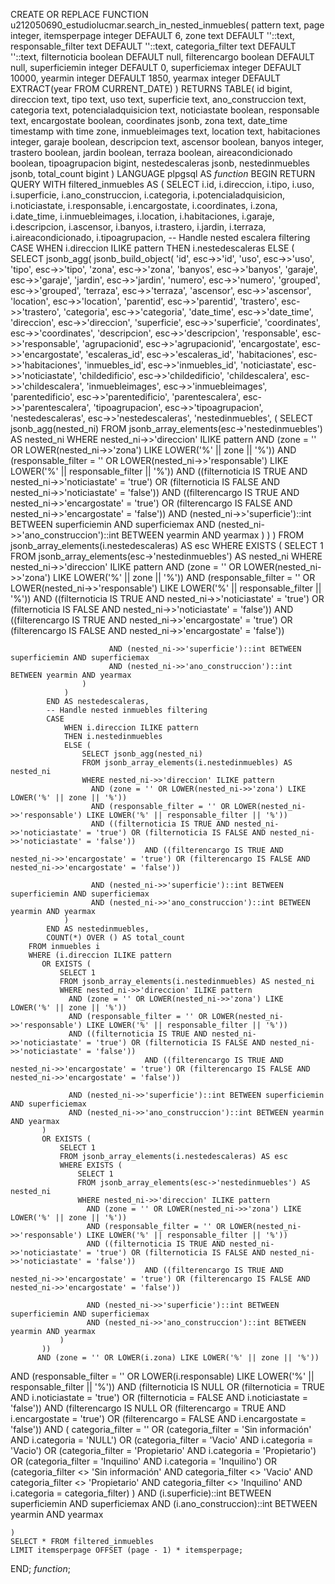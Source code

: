 CREATE OR REPLACE FUNCTION u212050690_estudiolucmar.search_in_nested_inmuebles(
    pattern text, 
    page integer, 
    itemsperpage integer DEFAULT 6, 
    zone text DEFAULT ''::text, 
    responsable_filter text DEFAULT ''::text, 
    categoria_filter text DEFAULT ''::text, 
    filternoticia boolean DEFAULT null, 
    filterencargo boolean DEFAULT null, 
    superficiemin integer DEFAULT 0, 
    superficiemax integer DEFAULT 10000, 
    yearmin integer DEFAULT 1850, 
    yearmax integer DEFAULT EXTRACT(year FROM CURRENT_DATE)
) 
RETURNS TABLE(
    id bigint, 
    direccion text, 
    tipo text, 
    uso text, 
    superficie text, 
    ano_construccion text, 
    categoria text, 
    potencialadquisicion text, 
    noticiastate boolean, 
    responsable text, 
    encargostate boolean, 
    coordinates jsonb, 
    zona text, 
    date_time timestamp with time zone, 
    inmuebleimages text, 
    location text, 
    habitaciones integer, 
    garaje boolean, 
    descripcion text, 
    ascensor boolean, 
    banyos integer, 
    trastero boolean, 
    jardin boolean, 
    terraza boolean, 
    aireacondicionado boolean, 
    tipoagrupacion bigint, 
    nestedescaleras jsonb, 
    nestedinmuebles jsonb, 
    total_count bigint
)
LANGUAGE plpgsql
AS $function$
BEGIN
    RETURN QUERY
    WITH filtered_inmuebles AS (
        SELECT
            i.id,
            i.direccion,
            i.tipo,
            i.uso,
            i.superficie,
            i.ano_construccion,
            i.categoria,
            i.potencialadquisicion,
            i.noticiastate,
            i.responsable,
            i.encargostate,
            i.coordinates,
            i.zona,
            i.date_time,
            i.inmuebleimages,
            i.location,
            i.habitaciones,
            i.garaje,
            i.descripcion,
            i.ascensor,
            i.banyos,
            i.trastero,
            i.jardin,
            i.terraza,
            i.aireacondicionado,
            i.tipoagrupacion,
            -- Handle nested escalera filtering
            CASE
                WHEN i.direccion ILIKE pattern 
                THEN i.nestedescaleras
                ELSE (
                    SELECT jsonb_agg(
                        jsonb_build_object(
                            'id', esc->>'id',
                            'uso', esc->>'uso',
                            'tipo', esc->>'tipo',
                            'zona', esc->>'zona',
                            'banyos', esc->>'banyos',
                            'garaje', esc->>'garaje',
                            'jardin', esc->>'jardin',
                            'numero', esc->>'numero',
                            'grouped', esc->>'grouped',
                            'terraza', esc->>'terraza',
                            'ascensor', esc->>'ascensor',
                            'location', esc->>'location',
                            'parentid', esc->>'parentid',
                            'trastero', esc->>'trastero',
                            'categoria', esc->>'categoria',
                            'date_time', esc->>'date_time',
                            'direccion', esc->>'direccion',
                            'superficie', esc->>'superficie',
                            'coordinates', esc->>'coordinates',
                            'descripcion', esc->>'descripcion',
                            'responsable', esc->>'responsable',
                            'agrupacionid', esc->>'agrupacionid',
                            'encargostate', esc->>'encargostate',
                            'escaleras_id', esc->>'escaleras_id',
                            'habitaciones', esc->>'habitaciones',
                            'inmuebles_id', esc->>'inmuebles_id',
                            'noticiastate', esc->>'noticiastate',
                            'childedificio', esc->>'childedificio',
                            'childescalera', esc->>'childescalera',
                            'inmuebleimages', esc->>'inmuebleimages',
                            'parentedificio', esc->>'parentedificio',
                            'parentescalera', esc->>'parentescalera',
                            'tipoagrupacion', esc->>'tipoagrupacion',
                            'nestedescaleras', esc->>'nestedescaleras',
                            'nestedinmuebles', (
                                SELECT jsonb_agg(nested_ni)
                                FROM jsonb_array_elements(esc->'nestedinmuebles') AS nested_ni
                                WHERE nested_ni->>'direccion' ILIKE pattern
                                  AND (zone = '' OR LOWER(nested_ni->>'zona') LIKE LOWER('%' || zone || '%'))
                                  AND (responsable_filter = '' OR LOWER(nested_ni->>'responsable') LIKE LOWER('%' || responsable_filter || '%'))
                                  AND ((filternoticia IS TRUE AND nested_ni->>'noticiastate' = 'true') OR (filternoticia IS FALSE AND nested_ni->>'noticiastate' = 'false'))
                                  AND ((filterencargo IS TRUE AND nested_ni->>'encargostate' = 'true') OR (filterencargo IS FALSE AND nested_ni->>'encargostate' = 'false'))
                                  AND (nested_ni->>'superficie')::int BETWEEN superficiemin AND superficiemax
                                  AND (nested_ni->>'ano_construccion')::int BETWEEN yearmin AND yearmax
                            )
                        )
                    )
                    FROM jsonb_array_elements(i.nestedescaleras) AS esc
                    WHERE EXISTS (
                        SELECT 1
                        FROM jsonb_array_elements(esc->'nestedinmuebles') AS nested_ni
                        WHERE nested_ni->>'direccion' ILIKE pattern
                          AND (zone = '' OR LOWER(nested_ni->>'zona') LIKE LOWER('%' || zone || '%'))
                          AND (responsable_filter = '' OR LOWER(nested_ni->>'responsable') LIKE LOWER('%' || responsable_filter || '%'))
                          AND ((filternoticia IS TRUE AND nested_ni->>'noticiastate' = 'true') OR (filternoticia IS FALSE AND nested_ni->>'noticiastate' = 'false'))
                                  AND ((filterencargo IS TRUE AND nested_ni->>'encargostate' = 'true') OR (filterencargo IS FALSE AND nested_ni->>'encargostate' = 'false'))

                          AND (nested_ni->>'superficie')::int BETWEEN superficiemin AND superficiemax
                          AND (nested_ni->>'ano_construccion')::int BETWEEN yearmin AND yearmax
                    )
                )
            END AS nestedescaleras,
            -- Handle nested inmuebles filtering
            CASE
                WHEN i.direccion ILIKE pattern 
                THEN i.nestedinmuebles
                ELSE (
                    SELECT jsonb_agg(nested_ni)
                    FROM jsonb_array_elements(i.nestedinmuebles) AS nested_ni
                    WHERE nested_ni->>'direccion' ILIKE pattern
                      AND (zone = '' OR LOWER(nested_ni->>'zona') LIKE LOWER('%' || zone || '%'))
                      AND (responsable_filter = '' OR LOWER(nested_ni->>'responsable') LIKE LOWER('%' || responsable_filter || '%'))
                      AND ((filternoticia IS TRUE AND nested_ni->>'noticiastate' = 'true') OR (filternoticia IS FALSE AND nested_ni->>'noticiastate' = 'false'))
                                  AND ((filterencargo IS TRUE AND nested_ni->>'encargostate' = 'true') OR (filterencargo IS FALSE AND nested_ni->>'encargostate' = 'false'))

                      AND (nested_ni->>'superficie')::int BETWEEN superficiemin AND superficiemax
                      AND (nested_ni->>'ano_construccion')::int BETWEEN yearmin AND yearmax
                )
            END AS nestedinmuebles,
            COUNT(*) OVER () AS total_count
        FROM inmuebles i
        WHERE (i.direccion ILIKE pattern 
           OR EXISTS (
               SELECT 1
               FROM jsonb_array_elements(i.nestedinmuebles) AS nested_ni
               WHERE nested_ni->>'direccion' ILIKE pattern
                 AND (zone = '' OR LOWER(nested_ni->>'zona') LIKE LOWER('%' || zone || '%'))
                 AND (responsable_filter = '' OR LOWER(nested_ni->>'responsable') LIKE LOWER('%' || responsable_filter || '%'))
                 AND ((filternoticia IS TRUE AND nested_ni->>'noticiastate' = 'true') OR (filternoticia IS FALSE AND nested_ni->>'noticiastate' = 'false'))
                                  AND ((filterencargo IS TRUE AND nested_ni->>'encargostate' = 'true') OR (filterencargo IS FALSE AND nested_ni->>'encargostate' = 'false'))

                 AND (nested_ni->>'superficie')::int BETWEEN superficiemin AND superficiemax
                 AND (nested_ni->>'ano_construccion')::int BETWEEN yearmin AND yearmax
           )
           OR EXISTS (
               SELECT 1
               FROM jsonb_array_elements(i.nestedescaleras) AS esc
               WHERE EXISTS (
                   SELECT 1
                   FROM jsonb_array_elements(esc->'nestedinmuebles') AS nested_ni
                   WHERE nested_ni->>'direccion' ILIKE pattern
                     AND (zone = '' OR LOWER(nested_ni->>'zona') LIKE LOWER('%' || zone || '%'))
                     AND (responsable_filter = '' OR LOWER(nested_ni->>'responsable') LIKE LOWER('%' || responsable_filter || '%'))
                     AND ((filternoticia IS TRUE AND nested_ni->>'noticiastate' = 'true') OR (filternoticia IS FALSE AND nested_ni->>'noticiastate' = 'false'))
                                  AND ((filterencargo IS TRUE AND nested_ni->>'encargostate' = 'true') OR (filterencargo IS FALSE AND nested_ni->>'encargostate' = 'false'))

                     AND (nested_ni->>'superficie')::int BETWEEN superficiemin AND superficiemax
                     AND (nested_ni->>'ano_construccion')::int BETWEEN yearmin AND yearmax
               )
           ))
          AND (zone = '' OR LOWER(i.zona) LIKE LOWER('%' || zone || '%'))
AND (responsable_filter = '' OR LOWER(i.responsable) LIKE LOWER('%' || responsable_filter || '%'))
AND (filternoticia IS NULL OR (filternoticia = TRUE AND i.noticiastate = 'true') OR (filternoticia = FALSE AND i.noticiastate = 'false'))
AND (filterencargo IS NULL OR (filterencargo = TRUE AND i.encargostate = 'true') OR (filterencargo = FALSE AND i.encargostate = 'false'))
AND (
    categoria_filter = '' OR 
    (categoria_filter = 'Sin información' AND i.categoria = 'NULL') OR 
    (categoria_filter = 'Vacio' AND i.categoria = 'Vacio') OR 
    (categoria_filter = 'Propietario' AND i.categoria = 'Propietario') OR 
    (categoria_filter = 'Inquilino' AND i.categoria = 'Inquilino') OR 
    (categoria_filter <> 'Sin información' AND categoria_filter <> 'Vacio' AND categoria_filter <> 'Propietario' AND categoria_filter <> 'Inquilino' AND i.categoria = categoria_filter)
)
 AND (i.superficie)::int BETWEEN superficiemin AND superficiemax
          AND (i.ano_construccion)::int BETWEEN yearmin AND yearmax


    )
    SELECT * FROM filtered_inmuebles
    LIMIT itemsperpage OFFSET (page - 1) * itemsperpage;
END;
$function$;
